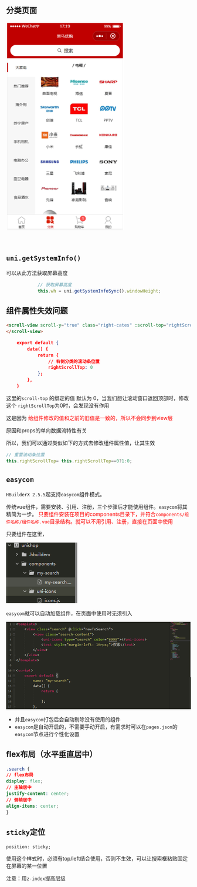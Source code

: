 ## 分类页面

![1616545920895](随堂笔记.assets/1616545920895.png)

​                             

## `uni.getSystemInfo()`

可以从此方法获取屏幕高度

```js
			// 获取屏幕高度
			this.wh = uni.getSystemInfoSync().windowHeight;
```



## 组件属性失效问题

```html
<scroll-view scroll-y="true" class="right-cates" :scroll-top="rightScrollTop">
</scroll-view>
```

```json
	export default {
		data() {
			return {
				// 右侧分类的滚动条位置
				rightScrollTop: 0
			};
		},
	}
```

这里的`scroll-top` 的绑定的值 默认为 0，当我们想让滚动窗口返回顶部时，修改这个 `rightScrollTop`为0时，会发现没有作用

这是因为 <font color=red>给组件修改的值和之前的旧值是一致的，所以不会同步到view层</font>

原因和props的单向数据流特性有关

所以，我们可以通过类似如下的方式去修改组件属性值，让其生效

```js
// 重置滚动条位置  
this.rightScrollTop= this.rightScrollTop==0?1:0;
```



## `easycom`

`HBuilderX 2.5.5`起支持`easycom`组件模式。

传统vue组件，需要安装、引用、注册，三个步骤后才能使用组件。`easycom`将其精简为一步。 <font color=red> 只要组件安装在项目的components目录下，并符合`components/组件名称/组件名称.vue`目录结构。就可以不用引用、注册，直接在页面中使用</font>

只要组件在这里，

![1616594596207](随堂笔记.assets/1616594596207.png)

`easycom`就可以自动加载组件，在页面中使用时无须引入

![1616594768146](随堂笔记.assets/1616594768146.png)

* 并且`easycom`打包后会自动剔除没有使用的组件
* `easycom`是自动开启的，不需要手动开启，有需求时可以在`pages.json`的`easycom`节点进行个性化设置



## flex布局（水平垂直居中）

```css
.search {
// flex布局		
display: flex;
// 主轴居中
justify-content: center;
// 侧轴居中
align-items: center;
}
```



## `sticky`定位

`position: sticky;`

使用这个样式时，必须有top/left结合使用，否则不生效，可以让搜索框粘贴固定在屏幕的某一位置

注意：用`z-index`提高层级